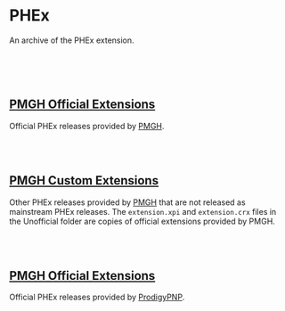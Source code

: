 # PHEx
An archive of the PHEx extension.

<br><br><br>

## [PMGH Official Extensions](https://github.com/ProdigyPNP/PHEx_backup/tree/main/files/PMGH_Official)
Official PHEx releases provided by [PMGH](https://github.com/Prodigy-Hacking).

<br><br>

## [PMGH Custom Extensions](https://github.com/ProdigyPNP/PHEx_backup/tree/main/files/PMGH_Unofficial)
Other PHEx releases provided by [PMGH](https://github.com/Prodigy-Hacking) that are not released as mainstream PHEx releases.
The `extension.xpi` and `extension.crx` files in the Unofficial folder are copies of official extensions provided by PMGH.

<br><br>

## [PMGH Official Extensions](https://github.com/ProdigyPNP/PHEx_backup/tree/main/files/PMGH_Official)
Official PHEx releases provided by [ProdigyPNP](https://github.com/ProdigyPNP).
